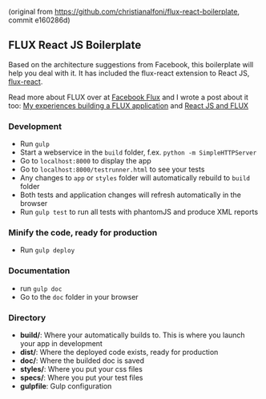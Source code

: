 (original from https://github.com/christianalfoni/flux-react-boilerplate, commit e160286d)

## FLUX React JS Boilerplate

Based on the architecture suggestions from Facebook, this boilerplate will help you deal with it. It has included the flux-react extension to React JS, [flux-react](https://github.com/christianalfoni/flux-react). 

Read more about FLUX over at [Facebook Flux](http://facebook.github.io/flux/) and I wrote a post about it too: [My experiences building a FLUX application](http://christianalfoni.github.io/javascript/2014/10/27/my-experiences-building-a-flux-application.html) and [React JS and FLUX](http://christianalfoni.github.io/javascript/2014/08/20/react-js-and-flux.html)

### Development
* Run `gulp`
* Start a webservice in the `build` folder, f.ex. `python -m SimpleHTTPServer`
* Go to `localhost:8000` to display the app
* Go to `localhost:8000/testrunner.html` to see your tests
* Any changes to `app` or `styles` folder will automatically rebuild to `build` folder
* Both tests and application changes will refresh automatically in the browser
* Run `gulp test` to run all tests with phantomJS and produce XML reports

### Minify the code, ready for production
* Run `gulp deploy`

### Documentation
* run `gulp doc`
* Go to the `doc` folder in your browser

### Directory
* **build/**: Where your automatically builds to. This is where you launch your app in development
* **dist/**: Where the deployed code exists, ready for production
* **doc/**: Where the builded doc is saved
* **styles/**: Where you put your css files
* **specs/**: Where you put your test files
* **gulpfile**: Gulp configuration
